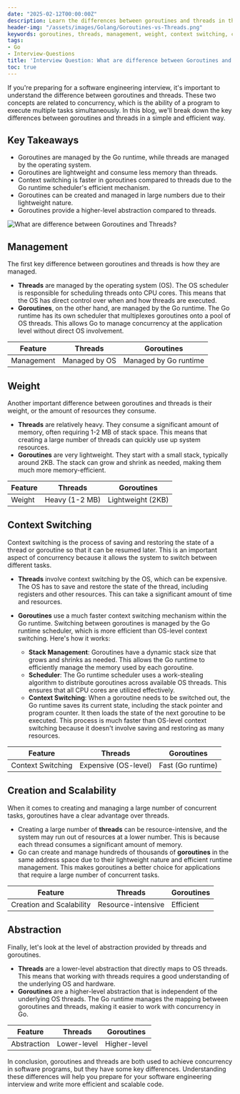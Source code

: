 ```yaml
---
date: "2025-02-12T00:00:00Z"
description: Learn the differences between goroutines and threads in this detailed blog. Understand how they are managed, their weight, context switching, creation and scalability, and abstraction level. Get ready for your software engineering interview with this simple and efficient explanation.
header-img: "/assets/images/Golang/Goroutines-vs-Threads.png"
keywords: goroutines, threads, management, weight, context switching, creation, scalability, abstraction
tags:
- Go
- Interview-Questions
title: 'Interview Question: What are difference between Goroutines and Threads?'
toc: true
---
```

If you're preparing for a software engineering interview, it's important to understand the difference between goroutines and threads. These two concepts are related to concurrency, which is the ability of a program to execute multiple tasks simultaneously. In this blog, we'll break down the key differences between goroutines and threads in a simple and efficient way.

## Key Takeaways
- Goroutines are managed by the Go runtime, while threads are managed by the operating system.
- Goroutines are lightweight and consume less memory than threads.
- Context switching is faster in goroutines compared to threads due to the Go runtime scheduler's efficient mechanism.
- Goroutines can be created and managed in large numbers due to their lightweight nature.
- Goroutines provide a higher-level abstraction compared to threads.

![What are difference between Goroutines and Threads?](/assets/images/Golang/Goroutines-vs-Threads.png)

## Management

The first key difference between goroutines and threads is how they are managed. 

- **Threads** are managed by the operating system (OS). The OS scheduler is responsible for scheduling threads onto CPU cores. This means that the OS has direct control over when and how threads are executed.
- **Goroutines**, on the other hand, are managed by the Go runtime. The Go runtime has its own scheduler that multiplexes goroutines onto a pool of OS threads. This allows Go to manage concurrency at the application level without direct OS involvement.

| Feature | Threads | Goroutines |
| --- | --- | --- |
| Management | Managed by OS | Managed by Go runtime |

## Weight

Another important difference between goroutines and threads is their weight, or the amount of resources they consume.

- **Threads** are relatively heavy. They consume a significant amount of memory, often requiring 1-2 MB of stack space. This means that creating a large number of threads can quickly use up system resources.
- **Goroutines** are very lightweight. They start with a small stack, typically around 2KB. The stack can grow and shrink as needed, making them much more memory-efficient.

| Feature | Threads | Goroutines |
| --- | --- | --- |
| Weight | Heavy (1-2 MB) | Lightweight (2KB) |

## Context Switching

Context switching is the process of saving and restoring the state of a thread or goroutine so that it can be resumed later. This is an important aspect of concurrency because it allows the system to switch between different tasks.

- **Threads** involve context switching by the OS, which can be expensive. The OS has to save and restore the state of the thread, including registers and other resources. This can take a significant amount of time and resources.

- **Goroutines** use a much faster context switching mechanism within the Go runtime. Switching between goroutines is managed by the Go runtime scheduler, which is more efficient than OS-level context switching. Here's how it works:

    - **Stack Management**: Goroutines have a dynamic stack size that grows and shrinks as needed. This allows the Go runtime to efficiently manage the memory used by each goroutine.
    - **Scheduler**: The Go runtime scheduler uses a work-stealing algorithm to distribute goroutines across available OS threads. This ensures that all CPU cores are utilized effectively.
    - **Context Switching**: When a goroutine needs to be switched out, the Go runtime saves its current state, including the stack pointer and program counter. It then loads the state of the next goroutine to be executed. This process is much faster than OS-level context switching because it doesn't involve saving and restoring as many resources.

| Feature | Threads | Goroutines |
| --- | --- | --- |
| Context Switching | Expensive (OS-level) | Fast (Go runtime) |

## Creation and Scalability

When it comes to creating and managing a large number of concurrent tasks, goroutines have a clear advantage over threads.

- Creating a large number of **threads** can be resource-intensive, and the system may run out of resources at a lower number. This is because each thread consumes a significant amount of memory.
- Go can create and manage hundreds of thousands of **goroutines** in the same address space due to their lightweight nature and efficient runtime management. This makes goroutines a better choice for applications that require a large number of concurrent tasks.

| Feature | Threads | Goroutines |
| --- | --- | --- |
| Creation and Scalability | Resource-intensive | Efficient |

## Abstraction

Finally, let's look at the level of abstraction provided by threads and goroutines.

- **Threads** are a lower-level abstraction that directly maps to OS threads. This means that working with threads requires a good understanding of the underlying OS and hardware.
- **Goroutines** are a higher-level abstraction that is independent of the underlying OS threads. The Go runtime manages the mapping between goroutines and threads, making it easier to work with concurrency in Go.

| Feature | Threads | Goroutines |
| --- | --- | --- |
| Abstraction | Lower-level | Higher-level |

In conclusion, goroutines and threads are both used to achieve concurrency in software programs, but they have some key differences. Understanding these differences will help you prepare for your software engineering interview and write more efficient and scalable code.